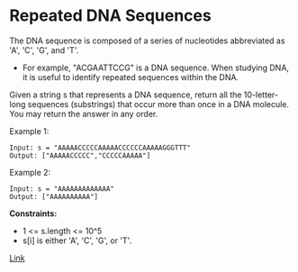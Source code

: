 # Repeated DNA Sequences
The DNA sequence is composed of a series of nucleotides abbreviated as 'A', 'C', 'G', and 'T'.

- For example, "ACGAATTCCG" is a DNA sequence.
When studying DNA, it is useful to identify repeated sequences within the DNA.

Given a string s that represents a DNA sequence, return all the 10-letter-long sequences (substrings) that occur more than once in a DNA molecule. You may return the answer in any order.



Example 1:

```
Input: s = "AAAAACCCCCAAAAACCCCCCAAAAAGGGTTT"
Output: ["AAAAACCCCC","CCCCCAAAAA"]
```

Example 2:

```
Input: s = "AAAAAAAAAAAAA"
Output: ["AAAAAAAAAA"]
```

**Constraints:**
- 1 <= s.length <= 10^5
- s[i] is either 'A', 'C', 'G', or 'T'.


[Link](https://leetcode.com/problems/repeated-dna-sequences/)